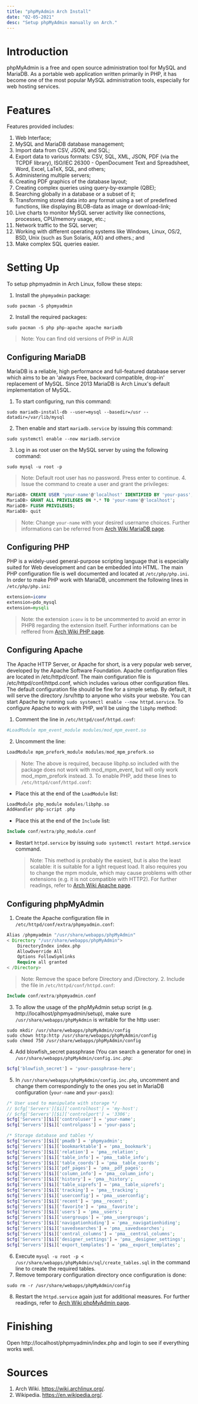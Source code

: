 ```yaml
---
title: "phpMyAdmin Arch Install"
date: "02-05-2021"
desc: "Setup phpMyAdmin manually on Arch."
---
```


# Introduction

phpMyAdmin is a free and open source administration tool for MySQL and MariaDB. As a portable web application written primarily in PHP, it has become one of the most popular MySQL administration tools, especially for web hosting services.

# Features

Features provided includes:

1. Web Interface;
2. MySQL and MariaDB database management;
3. Import data from CSV, JSON, and SQL;
4. Export data to various formats: CSV, SQL, XML, JSON, PDF (via the TCPDF library), ISO/IEC 26300 - OpenDocument Text and Spreadsheet, Word, Excel, LaTeX, SQL, and others;
5. Administering multiple servers;
6. Creating PDF graphics of the database layout;
7. Creating complex queries using query-by-example (QBE);
8. Searching globally in a database or a subset of it;
9. Transforming stored data into any format using a set of predefined functions, like displaying BLOB-data as image or download-link;
10. Live charts to monitor MySQL server activity like connections, processes, CPU/memory usage, etc.;
11. Network traffic to the SQL server;
12. Working with different operating systems like Windows, Linux, OS/2, BSD, Unix (such as Sun Solaris, AIX) and others.; and
13. Make complex SQL queries easier.

# Setting Up

To setup phpmyadmin in Arch Linux, follow these steps:

1. Install the `phpmyadmin` package:

```none
sudo pacman -S phpmyadmin
```

2. Install the required packages:

```none
sudo pacman -S php php-apache apache mariadb
```

> Note: You can find old versions of PHP in AUR

## Configuring MariaDB

MariaDB is a reliable, high performance and full-featured database server which aims to be an 'always Free, backward compatible, drop-in' replacement of MySQL. Since 2013 MariaDB is Arch Linux's default implementation of MySQL.

1. To start configuring, run this command:

```none
sudo mariadb-install-db --user=mysql --basedir=/usr --datadir=/var/lib/mysql
```

2. Then enable and start `mariadb.service` by issuing this command:

```none
sudo systemctl enable --now mariadb.service
```

3. Log in as root user on the MySQL server by using the following command:

```none
sudo mysql -u root -p
```

> Note: Default root user has no password. Press enter to continue. 4. Issue the command to create a user and grant the privileges:

```sql
MariaDB> CREATE USER 'your-name'@'localhost' IDENTIFIED BY 'your-pass';
MariaDB> GRANT ALL PRIVILEGES ON *.* TO 'your-name'@'localhost';
MariaDB> FLUSH PRIVILEGES;
MariaDB> quit
```

> Note: Change `your-name` with your desired username choices.
> Further informations can be referred from [Arch Wiki MariaDB page](https://wiki.archlinux.org/index.php/MariaDB).

## Configuring PHP

PHP is a widely-used general-purpose scripting language that is especially suited for Web development and can be embedded into HTML.
The main PHP configuration file is well documented and located at `/etc/php/php.ini`.
In order to make PHP work with MariaDB, uncomment the following lines in `/etc/php/php.ini`:

```php
extension=iconv
extension=pdo_mysql
extension=mysqli
```

> Note: the extension `iconv` is to be uncommented to avoid an error in PHP8 regarding the extension itself.
> Further informations can be reffered from [Arch Wiki PHP page](https://wiki.archlinux.org/index.php/PHP).

## Configuring Apache

The Apache HTTP Server, or Apache for short, is a very popular web server, developed by the Apache Software Foundation.
Apache configuration files are located in /etc/httpd/conf. The main configuration file is /etc/httpd/conf/httpd.conf, which includes various other configuration files. The default configuration file should be fine for a simple setup. By default, it will serve the directory /srv/http to anyone who visits your website.
You can start Apache by running `sudo systemctl enable --now httpd.service`.
To configure Apache to work with PHP, we'll be using the `libphp` method:

1. Comment the line in `/etc/httpd/conf/httpd.conf`:

```php
#LoadModule mpm_event_module modules/mod_mpm_event.so
```

2. Uncomment the line:

```php
LoadModule mpm_prefork_module modules/mod_mpm_prefork.so
```

> Note: The above is required, because libphp.so included with the package does not work with mod_mpm_event, but will only work mod_mpm_prefork instead. 3. To enable PHP, add these lines to `/etc/httpd/conf/httpd.conf`:

- Place this at the end of the `LoadModule` list:

```php
LoadModule php_module modules/libphp.so
AddHandler php-script .php
```

- Place this at the end of the `Include` list:

```php
Include conf/extra/php_module.conf
```

- Restart `httpd.service` by issuing `sudo systemctl restart httpd.service` command.
  > Note: This method is probably the easiest, but is also the least scalable: it is suitable for a light request load. It also requires you to change the mpm module, which may cause problems with other extensions (e.g. it is not compatible with HTTP2).
  > For further readings, refer to [Arch Wiki Apache page](https://wiki.archlinux.org/index.php/Apache_HTTP_Server).

## Configuring phpMyAdmin

1. Create the Apache configuration file in `/etc/httpd/conf/extra/phpmyadmin.conf`:

```php
Alias /phpmyadmin "/usr/share/webapps/phpMyAdmin"
< Directory "/usr/share/webapps/phpMyAdmin">
    DirectoryIndex index.php
    AllowOverride All
    Options FollowSymlinks
    Require all granted
< /Directory>
```

> Note: Remove the space before Directory and /Directory. 2. Include the file in `/etc/httpd/conf/httpd.conf`:

```php
Include conf/extra/phpmyadmin.conf
```

3. To allow the usage of the phpMyAdmin setup script (e.g. http://localhost/phpmyadmin/setup), make sure `/usr/share/webapps/phpMyAdmin` is writable for the http user:

```none
sudo mkdir /usr/share/webapps/phpMyAdmin/config
sudo chown http:http /usr/share/webapps/phpMyAdmin/config
sudo chmod 750 /usr/share/webapps/phpMyAdmin/config
```

4. Add blowfish_secret passphrase (You can search a generator for one) in `/usr/share/webapps/phpMyAdmin/config.inc.php`:

```php
$cfg['blowfish_secret'] = 'your-passphrase-here';
```

5. In `/usr/share/webapps/phpMyAdmin/config.inc.php`, uncomment and change them correspondingly to the ones you set in MariaDB configuration (`your-name` and `your-pass`):

```php
/* User used to manipulate with storage */
// $cfg['Servers'][$i]['controlhost'] = 'my-host';
// $cfg['Servers'][$i]['controlport'] = '3306';
$cfg['Servers'][$i]['controluser'] = 'your-name';
$cfg['Servers'][$i]['controlpass'] = 'your-pass';
```

```php
/* Storage database and tables */
$cfg['Servers'][$i]['pmadb'] = 'phpmyadmin';
$cfg['Servers'][$i]['bookmarktable'] = 'pma__bookmark';
$cfg['Servers'][$i]['relation'] = 'pma__relation';
$cfg['Servers'][$i]['table_info'] = 'pma__table_info';
$cfg['Servers'][$i]['table_coords'] = 'pma__table_coords';
$cfg['Servers'][$i]['pdf_pages'] = 'pma__pdf_pages';
$cfg['Servers'][$i]['column_info'] = 'pma__column_info';
$cfg['Servers'][$i]['history'] = 'pma__history';
$cfg['Servers'][$i]['table_uiprefs'] = 'pma__table_uiprefs';
$cfg['Servers'][$i]['tracking'] = 'pma__tracking';
$cfg['Servers'][$i]['userconfig'] = 'pma__userconfig';
$cfg['Servers'][$i]['recent'] = 'pma__recent';
$cfg['Servers'][$i]['favorite'] = 'pma__favorite';
$cfg['Servers'][$i]['users'] = 'pma__users';
$cfg['Servers'][$i]['usergroups'] = 'pma__usergroups';
$cfg['Servers'][$i]['navigationhiding'] = 'pma__navigationhiding';
$cfg['Servers'][$i]['savedsearches'] = 'pma__savedsearches';
$cfg['Servers'][$i]['central_columns'] = 'pma__central_columns';
$cfg['Servers'][$i]['designer_settings'] = 'pma__designer_settings';
$cfg['Servers'][$i]['export_templates'] = 'pma__export_templates';
```

6. Execute `mysql -u root -p < /usr/share/webapps/phpMyAdmin/sql/create_tables.sql` in the command line to create the required tables.
7. Remove temporary configuration directory once configuration is done:

```none
sudo rm -r /usr/share/webapps/phpMyAdmin/config
```

8. Restart the `httpd.service` again just for additional measures.
   For further readings, refer to [Arch Wiki phpMyAdmin page](https://wiki.archlinux.org/index.php/PhpMyAdmin).

# Finishing

Open http://localhost/phpmyadmin/index.php and login to see if everything works well.

# Sources

1. Arch Wiki. https://wiki.archlinux.org/.
2. Wikipedia. https://en.wikipedia.org/.
